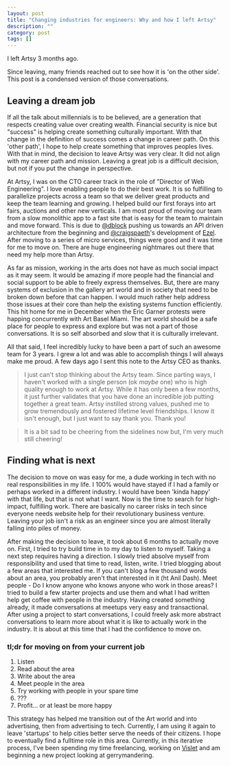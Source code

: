 ```yaml
---
layout: post
title: "Changing industries for engineers: Why and how I left Artsy"
description: ""
category: post
tags: []
---
```


I left Artsy 3 months ago.

Since leaving, many friends reached out to see how it is 'on the other side'. This post is a condensed version of those conversations.

## Leaving a dream job

If all the talk about millennials is to be believed, are a generation that respects creating value over creating wealth. Financial security is nice but "success" is helping create something culturally important. With that change in the definition of success comes a change in career path. On this 'other path', I hope to help create something that improves peoples lives. With that in mind, the decision to leave Artsy was very clear. It did not align with my career path and mission. Leaving a great job is a difficult decision, but not if you put the change in perspective.

At Artsy, I was on the CTO career track in the role of "Director of Web Engineering". I love enabling people to do their best work. It is so fulfilling to parallelize projects across a team so that we deliver great products and keep the team learning and growing. I helped build our first forays into art fairs, auctions and other new verticals. I am most proud of moving our team from a slow monolithic app to a fast site that is easy for the team to maintain and move forward. This is due to [@dblock](https://github.com/dblock) pushing us towards an API driven architecture from the beginning and [@craigspaeth](https://twitter.com/craigspaeth)'s development of [Ezel](https://github.com/artsy/ezel). After moving to a series of micro services, things were good and it was time for me to move on. There are huge engineering nightmares out there that need my help more than Artsy.

As far as mission, working in the arts does not have as much social impact as it may seem. It would be amazing if more people had the financial and social support to be able to freely express themselves. But, there are many systems of exclusion in the gallery art world and in society that need to be broken down before that can happen. I would much rather help address those issues at their core than help the existing systems function efficiently. This hit home for me in December when the Eric Garner protests were happing concurrently with Art Basel Miami. The art world should be a safe place for people to express and explore but was not a part of those conversations. It is so self absorbed and slow that it is culturally irrelevant.

All that said, I feel incredibly lucky to have been a part of such an awesome team for 3 years. I grew a lot and was able to accomplish things I will always make me proud. A few days ago I sent this note to the Artsy CEO as thanks.

> I just can't stop thinking about the Artsy team. Since parting ways, I haven't worked with a single person (ok *maybe* one) who is high quality enough to work at Artsy. While it has only been a few months, it just further validates that you have done an incredible job putting together a great team. Artsy instilled strong values, pushed me to grow tremendously and fostered lifetime level friendships. I know it isn't enough, but I just want to say thank you. Thank you!

> It is a bit sad to be cheering from the sidelines now but, I'm very much still cheering!


## Finding what is next

The decision to move on was easy for me, a dude working in tech with no real responsibilities in my life. I 100% would have stayed if I had a family or perhaps worked in a different industry. I would have been 'kinda happy' with that life, but that is not what I want. Now is the time to search for high-impact, fulfilling work. There are basically no career risks in tech since everyone needs website help for their revolutionary business venture. Leaving your job isn't a risk as an engineer since you are almost literally falling into piles of money.

After making the decision to leave, it took about 6 months to actually move on. First, I tried to try build time in to my day to listen to myself. Taking a next step requires having a direction. I slowly tried absolve myself from responsibility and used that time to read, listen, write. I tried blogging about a few areas that interested me. If you can't blog a few thousand words about an area, you probably aren't that interested in it (ht Anil Dash). Meet people - Do I know anyone who knows anyone who work in those areas? I tried to build a few starter projects and use them and what I had written help get coffee with people in the industry. Having created something already, it made conversations at meetups very easy and transactional. After using a project to start conversations, I could freely ask more abstract conversations to learn more about what it is like to actually work in the industry. It is about at this time that I had the confidence to move on. 

### tl;dr for moving on from your current job
1. Listen
2. Read about the area
3. Write about the area
4. Meet people in the area
5. Try working with people in your spare time
6. ???
7. Profit… or at least be more happy

This strategy has helped me transition out of the Art world and into advertising, then from advertising to tech. Currently, I am using it again to leave 'startups' to help cities better serve the needs of their citizens. I hope to eventually find a fulltime role in this area. Currently, in this iterative process, I've been spending my time freelancing, working on [Vislet](http://www.vislet.com/) and am beginning a new project looking at gerrymandering.